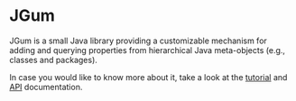 JGum
====

JGum is a small Java library providing a customizable mechanism for adding and querying properties from hierarchical Java meta-objects (e.g., classes and packages).

In case you would like to know more about it, take a look at the [tutorial](http://jgum.github.com/tutorial/ "JGum Tutorial") 
and [API](http://jgum.github.com/apidocs/ "API documentation ") documentation.

